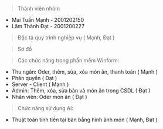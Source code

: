 >Thành viên nhóm
  + Mai Tuấn Mạnh - 2001202150
  + Lâm Thành Đạt - 2001200227

>Đặc tả quy trình nghiệp vụ ( Mạnh, Đạt )
 
>Sơ đồ

>Các chức năng trong phần mềm Winform:
 + Thu ngân: Oder, thêm, sửa, xóa món ăn, thanh toán ( Mạnh )
 + Phân quyền ( Đạt )
 + Server - Client ( Mạnh )
 + Admin: Thêm, xóa, sửa bàn và món ăn trong CSDL ( Đạt )
 + Nhân viên: Oder món ăn ( Đạt )
   
>Chức năng sử dụng AI: 
 + Thuật toán tính tiền tại bàn bằng hình ảnh món ( Mạnh, Đạt )

